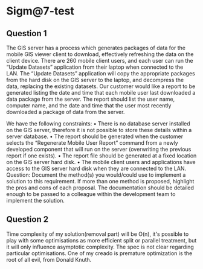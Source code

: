# Sigm@7-test

## Question 1
The GIS server has a process which generates packages of data for the mobile GIS viewer
client to download, effectively refreshing the data on the client device. There are 260 mobile
client users, and each user can run the “Update Datasets” application from their laptop when
connected to the LAN. The “Update Datasets” application will copy the appropriate packages
from the hard disk on the GIS server to the laptop, and decompress the data, replacing the
existing datasets.
Our customer would like a report to be generated listing the date and time that each mobile
user last downloaded a data package from the server. The report should list the user name,
computer name, and the date and time that the user most recently downloaded a package of
data from the server.

We have the following constraints:
• 
There is no database server installed on the GIS server, therefore it is not
possible to store these details within a server database.
• 
The report should be generated when the customer selects the “Regenerate
Mobile User Report” command from a newly developed component that will run
on the server (overwriting the previous report if one exists).
• 
The report file should be generated at a fixed location on the GIS server hard
disk.
• 
The mobile client users and applications have access to the GIS server hard disk
when they are connected to the LAN.
Question:
Document the method(s) you would/could use to implement a solution to this requirement.
If more than one method is proposed, highlight the pros and cons of each proposal.
The documentation should be detailed enough to be passed to a colleague within the
development team to implement the solution.

## Question 2

Time complexity of my solution(removal part) will be O(n), it's possible to play with some optimisations as more efficient split or parallel treatment, but it will only influence asymptotic complexity. The spec is not clear regarding particular optimisations. One of my creado is premature optimization is the root of all evil, from Donald Knuth.
